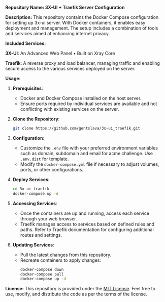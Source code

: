 **Repository Name: 3X-UI + Traefik Server Configuration**

**Description:**
This repository contains the Docker Compose configuration for setting up 3x-ui server. With Docker containers, it enables easy deployment and management.
The setup includes a combination of tools and services aimed at enhancing internet privacy.

**Included Services:**

**3X-UI**: An Advanced Web Panel • Built on Xray Core

**Traefik**: A reverse proxy and load balancer, managing traffic and enabling secure access to the various services deployed on the server.

**Usage:**

1. **Prerequisites**:
   - Docker and Docker Compose installed on the host server.
   - Ensure ports required by individual services are available and not conflicting with existing services on the server.

2. **Clone the Repository**:
   ```bash
   git clone https://github.com/gentslava/3x-ui_traefik.git
   ```

3. **Configuration**:
   - Customize the `.env` file with your preferred environment variables such as domain, subdomain and email for acme challenge. Use `.env.dist` for template.
   - Modify the `docker-compose.yml` file if necessary to adjust volumes, ports, or other configurations.

4. **Deploy Services**:
   ```bash
   cd 3x-ui_traefik
   docker-compose up -d
   ```

5. **Accessing Services**:
   - Once the containers are up and running, access each service through your web browser.
   - Traefik manages access to services based on defined rules and paths. Refer to Traefik documentation for configuring additional routes and settings.

6. **Updating Services**:
   - Pull the latest changes from this repository.
   - Recreate containers to apply changes:
     ```bash
     docker-compose down
     docker-compose pull
     docker-compose up -d
     ```

**License:**
This repository is provided under the [MIT License](https://opensource.org/licenses/MIT). Feel free to use, modify, and distribute the code as per the terms of the license.

